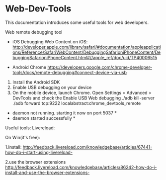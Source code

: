 Web-Dev-Tools
=============

This documentation introduces some useful tools for web developers.




Web remote debugging tool
* iOS
   Debugging Web Content on iOS: 
http://developer.apple.com/library/safari/#documentation/appleapplications/Reference/SafariWebContent/DebuggingSafarioniPhoneContent/DebuggingSafarioniPhoneContent.html#//apple_ref/doc/uid/TP40006515

* Android Chrome
https://developers.google.com/chrome-developer-tools/docs/remote-debugging#connect-device-via-usb
1. Install the Android SDK
2. Enable USB debugging on your device
3. On the mobile device, launch Chrome. Open Settings > Advanced > DevTools and check the Enable USB Web debugging 
./adb kill-server
./adb forward tcp:9222 localabstract:chrome_devtools_remote
* daemon not running. starting it now on port 5037 *
* daemon started successfully *



Useful tools:
Livereload: 

On Win(it's free):

1.Install:
http://feedback.livereload.com/knowledgebase/articles/67441-how-do-i-start-using-livereload-

2.use the browser extensions
http://feedback.livereload.com/knowledgebase/articles/86242-how-do-i-install-and-use-the-browser-extensions-
